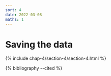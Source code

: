 ```yaml
---
sort: 4
date: 2022-03-08
maths: 1
---
```


# Saving the data

{% include chap-4/section-4/section-4.html %}

{% bibliography --cited %}
